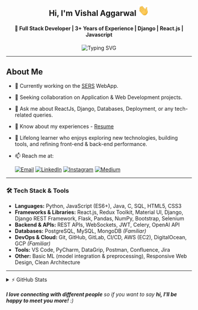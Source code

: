 <h2 align="center"> Hi, I'm Vishal Aggarwal <img src="https://raw.githubusercontent.com/iamvishalaggarwal/iamvishalaggarwal/main/wave.gif" width="30px" height="30px" /> </h2>
<h4 align="center">🚀 Full Stack Developer | 3+ Years of Experience | Django | React.js | Javascript  </h4>
<p align="center">
  <img src="https://readme-typing-svg.demolab.com?font=Fira+Code&size=22&pause=1000&center=true&vCenter=true&width=700&lines=Full+Stack+Developer+%7C+3%2B+Years+Experience;React+%7C+Django+%7C+JavaScript+%7C+ES6%2B+%7C+DOM+Mastery;Responsive+Design+with+HTML5+%26+CSS3;Reusable+Components+%7C+Hooks;Scalable+CI%2FCD+Deployments;Passionate+about+Clean+%26+Performant+Code&color=FACC15&background=00000000" alt="Typing SVG" />
</p>

---
## About Me

- 🔭 Currently working on the [SERS](https://iot.sers.net.au) WebApp.
- 👯 Seeking collaboration on Application & Web Development projects.
- 💬 Ask me about ReactJs, Django, Databases, Deployment, or any tech-related queries.
- 📃 Know about my experiences - [Resume](https://drive.google.com/file/d/13R8oAY6kEwvmSQeqxJhEXvgSfdsemwoA/view?usp=sharing)
- 🧠 Lifelong learner who enjoys exploring new technologies, building tools, and refining front-end & back-end performance.
- 📫 Reach me at:

   [![Email](https://img.shields.io/badge/vishalagarwal872632%40gmail.com-blue?style=social&logo=gmail&link=mailto:vishalagarwal872632%40gmail.com)](mailto:vishalagarwal872632@gmail.com)
   [![LinkedIn](https://img.shields.io/badge/iamvishalaggarwal-blue?style=social&logo=linkedin&link=https://www.linkedin.com/in/iamvishalaggarwal/)](https://www.linkedin.com/in/iamvishalaggarwal/)
   [![Instagram](https://img.shields.io/badge/imvishalaggarwal-blue?style=social&logo=instagram&link=https://instagram.com/imvishalaggarwal/)](https://instagram.com/imvishalaggarwal/)
   [![Medium](https://img.shields.io/badge/iamvishalaggarwal-blue?style=social&logo=medium&link=https://iamvishalaggarwal.medium.com/)](https://iamvishalaggarwal.medium.com/)

---
### 🛠️ Tech Stack & Tools

- **Languages:** Python, JavaScript (ES6+), Java, C, SQL, HTML5, CSS3  
- **Frameworks & Libraries:** React.js, Redux Toolkit, Material UI, Django, Django REST Framework, Flask, Pandas, NumPy, Bootstrap, Selenium  
- **Backend & APIs:** REST APIs, WebSockets, JWT, Celery, OpenAI API  
- **Databases:** PostgreSQL, MySQL, MongoDB *(Familiar)*  
- **DevOps & Cloud:** Git, GitHub, GitLab, CI/CD, AWS (EC2), DigitalOcean, GCP *(Familiar)*  
- **Tools:** VS Code, PyCharm, DataGrip, Postman, Confluence, Jira  
- **Other:** Basic ML (model integration & preprocessing), Responsive Web Design, Clean Architecture  

---
<details>
  <summary>⚡ GitHub Stats</summary>
  <p align="center">
    <img src="https://github-readme-stats.vercel.app/api?username=iamvishalaggarwal&show_icons=true&theme=gruvbox&count_private=true" alt="GitHub Stats" />
  </p>
  <p align="center">
    <img src="https://github-readme-streak-stats.herokuapp.com/?user=iamvishalaggarwal&theme=gruvbox" alt="GitHub Streak" />
  </p>
  <p align="center">
    <img src="https://github-readme-stats.vercel.app/api/top-langs/?username=iamvishalaggarwal&layout=compact&theme=gruvbox" alt="Top Languages" />
  </p>
</details>

<div style="clear:both;"></div>
<br/>
<em><b>I love connecting with different people</b> so if you want to say <b>hi, I'll be happy to meet you more!</b> :)</em>
